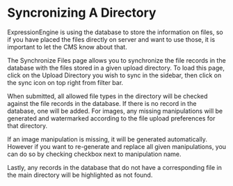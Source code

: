 <!--
    This source file is part of the open source project
    ExpressionEngine User Guide (https://github.com/ExpressionEngine/ExpressionEngine-User-Guide)

    @link      https://expressionengine.com/
    @copyright Copyright (c) 2003-2020, Packet Tide, LLC (https://packettide.com)
    @license   https://expressionengine.com/license Licensed under Apache License, Version 2.0
-->
# Syncronizing A Directory

ExpressionEngine is using the database to store the information on files, so if you have placed the files directly on server and want to use those, it is important to let the CMS know about that.

The Synchronize Files page allows you to synchronize the file records in the database with the files stored in a given upload directory. To load this page, click on the Upload Directory you wish to sync in the sidebar, then click on the sync icon on top right from filter bar.

When submitted, all allowed file types in the directory will be checked against the file records in the database. If there is no record in the database, one will be added. For images, any missing manipulations will be generated and watermarked according to the file upload preferences for that directory.

If an image manipulation is missing, it will be generated automatically. However if you want to re-generate and replace all given manipulations, you can do so by checking checkbox next to manipulation name.

Lastly, any records in the database that do not have a corresponding file in the main directory will be highlighted as not found.
